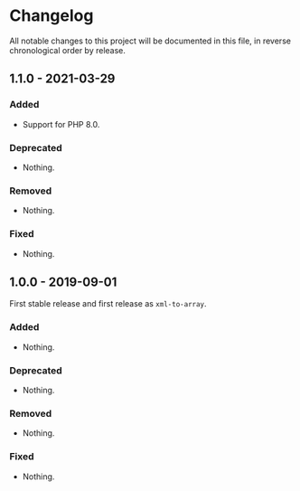 # Changelog

All notable changes to this project will be documented in this file, in reverse chronological order by release.

## 1.1.0 - 2021-03-29

### Added

- Support for PHP 8.0.

### Deprecated

- Nothing.

### Removed

- Nothing.

### Fixed

- Nothing.

## 1.0.0 - 2019-09-01

First stable release and first release as `xml-to-array`.

### Added

- Nothing.

### Deprecated

- Nothing.

### Removed

- Nothing.

### Fixed

- Nothing.
